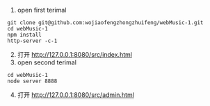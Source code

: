 1. open first terimal
```
git clone git@github.com:wojiaofengzhongzhuifeng/webMusic-1.git
cd webMusic-1
npm install
http-server -c-1
```
2. 打开 http://127.0.0.1:8080/src/index.html
3. open second terimal
```
cd webMusic-1
node server 8888
```
4. 打开 http://127.0.0.1:8080/src/admin.html
